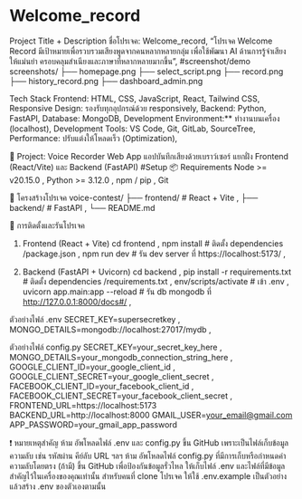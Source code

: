 # Welcome_record

Project Title + Description
ชื่อโปรเจค: Welcome_record,
“โปรเจค Welcome Record มีเป้าหมายเพื่อรวบรวมเสียงพูดจากคนหลากหลายกลุ่ม เพื่อใช้พัฒนา AI ด้านการรู้จำเสียง ให้แม่นยำ ครอบคลุมสำเนียงและภาษาที่หลากหลายมากขึ้น”,
#screenshot/demo
screenshots/
├── homepage.png
├── select_script.png
├── record.png
├── history_record.png
├── dashboard_admin.png

Tech Stack
Frontend: HTML, CSS, JavaScript, React, Tailwind CSS,
Responsive Design: รองรับทุกอุปกรณ์ด้วย responsively,
Backend: Python, FastAPI,
Database: MongoDB,
Development Environment:** ทำงานบนเครื่อง (localhost),
Development Tools: VS Code, Git, GitLab, SourceTree,
Performance: ปรับแต่งให้โหลดเร็ว (Optimization),

📁 Project: Voice Recorder Web App 
แอปบันทึกเสียงด้วยเบราว์เซอร์ แยกฝั่ง Frontend (React/Vite) และ Backend (FastAPI)
#Setup
📦 Requirements
Node >= v20.15.0 ,
Python >= 3.12.0 ,
npm / pip ,
Git

📂 โครงสร้างโปรเจค
voice-contest/
├── frontend/        # React + Vite ,
├── backend/         # FastAPI ,
└── README.md 

🚀 การติดตั้งและรันโปรเจค
1. Frontend (React + Vite)
cd frontend ,
npm install           # ติดตั้ง dependencies /package.json ,
npm run dev           # รัน dev server ที่ https://localhost:5173/ ,

2. Backend (FastAPI + Uvicorn)
cd backend ,
pip install -r requirements.txt  # ติดตั้ง dependencies /requirements.txt ,
env/scripts/activate             # เข้า .env  ,
uvicorn app.main:app --reload    # รัน db mongodb ที่ http://127.0.0.1:8000/docs#/ ,


ตัวอย่างไฟล์ .env 
SECRET_KEY=supersecretkey ,
MONGO_DETAILS=mongodb://localhost:27017/mydb ,

ตัวอย่างไฟล์ config.py
SECRET_KEY=your_secret_key_here ,
MONGO_DETAILS=your_mongodb_connection_string_here ,
GOOGLE_CLIENT_ID=your_google_client_id ,
GOOGLE_CLIENT_SECRET=your_google_client_secret ,
FACEBOOK_CLIENT_ID=your_facebook_client_id ,
FACEBOOK_CLIENT_SECRET=your_facebook_client_secret ,
FRONTEND_URL=https://localhost:5173
BACKEND_URL=http://localhost:8000
GMAIL_USER=your_email@gmail.com
APP_PASSWORD=your_gmail_app_password

❗ หมายเหตุสำคัญ
ห้าม อัพโหลดไฟล์ .env และ config.py ขึ้น GitHub เพราะเป็นไฟล์เก็บข้อมูลความลับ เช่น รหัสผ่าน คีย์ลับ URL ฯลฯ
ห้าม อัพโหลดไฟล์ config.py ที่มีการเก็บหรือกำหนดค่าความลับโดยตรง (ถ้ามี) ขึ้น GitHub เพื่อป้องกันข้อมูลรั่วไหล
ให้เก็บไฟล์ .env และไฟล์ที่มีข้อมูลสำคัญไว้ในเครื่องของคุณเท่านั้น
สำหรับคนที่ clone โปรเจค ให้ใช้ .env.example เป็นตัวอย่าง แล้วสร้าง .env ของตัวเองตามนั้น
